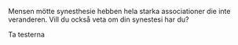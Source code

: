 Mensen mötte synesthesie hebben hela starka associationer die inte veranderen. Vill du också veta om din synestesi har du?

<startbutton><slot>Ta testerna</slot></startbutton>